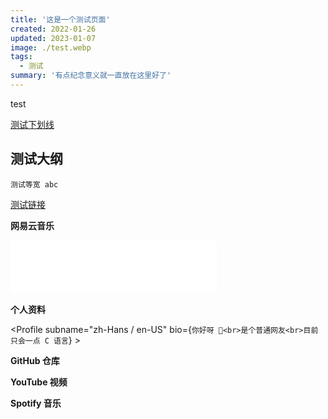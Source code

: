 ```yaml
---
title: '这是一个测试页面'
created: 2022-01-26
updated: 2023-01-07
image: ./test.webp
tags:
  - 测试
summary: '有点纪念意义就一直放在这里好了'
---
```


<script lang="ts">
import Profile from '$lib/components/extra/profile.svelte'
import GitHub from '$lib/components/extra/github.svelte'
import YouTube from '$lib/components/extra/youtube.svelte'
import Spotify from '$lib/components/extra/spotify.svelte'
</script>

test

<u>测试下划线</u>

## 测试大纲

`测试等宽 abc`

[测试链接](https://github.com/)

**网易云音乐**

<iframe title="Netease Music" border="0" marginwidth="0" marginheight="0" src="//music.163.com/outchain/player?type=2&amp;id=1300697588&amp;auto=0&amp;height=66" width="330" height="86" frameborder="no"></iframe>

**个人资料**

<Profile subname="zh-Hans / en-US" bio={`你好呀 👋<br>是个普通网友<br>目前只会一点 C 语言`} >
  <div class="flex flex-col md:flex-row gap-4 mt-4"></div>
</Profile>

**GitHub 仓库**

<GitHub user="interstellar750" repo="hexo_s" />

**YouTube 视频**

<YouTube id="WysuxO4yR04" />

**Spotify 音乐**

<Spotify type="album" id="0vXB2JFdOphGK7ybYLXSRI" compact={false} theme={true} width="100%" />
